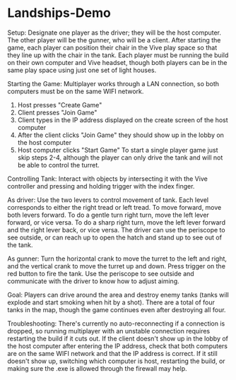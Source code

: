 # Landships-Demo
Setup:
Designate one player as the driver; they will be the host computer. The other player will be the gunner, who will be a client. After starting the game, each player can position their chair in the Vive play space so that they line up with the chair in the tank. Each player must be running the build on their own computer and Vive headset, though both players can be in the same play space using just one set of light houses. 

Starting the Game:
Multiplayer works through a LAN connection, so both computers must be on the same WIFI network.
1. Host presses "Create Game"
2. Client presses "Join Game"
3. Client types in the IP address displayed on the create screen of the host computer
4. After the client clicks "Join Game" they should show up in the lobby on the host computer
5. Host computer clicks "Start Game"
To start a single player game just skip steps 2-4, although the player can only drive the tank and will not be able to control the turret. 

Controlling Tank:
Interact with objects by intersecting it with the Vive controller and pressing and holding trigger with the index finger. 

As driver:
Use the two levers to control movement of tank. Each level corresponds to either the right tread or left tread. To move forward, move both levers forward. To do a gentle turn right turn, move the left lever forward, or vice versa. To do a sharp right turn, move the left lever forward and the right lever back, or vice versa. The driver can use the periscope to see outside, or can reach up to open the hatch and stand up to see out of the tank. 

As gunner:
Turn the horizontal crank to move the turret to the left and right, and the vertical crank to move the turret up and down. Press trigger on the red button to fire the tank. Use the periscope to see outside and communicate with the driver to know how to adjust aiming. 

Goal:
Players can drive around the area and destroy enemy tanks (tanks will explode and start smoking when hit by a shot). There are a total of four tanks in the map, though the game continues even after destroying all four. 

Troubleshooting:
There's currently no auto-reconnecting if a connection is dropped, so running multiplayer with an unstable connection requires restarting the build if it cuts out. If the client doesn't show up in the lobby of the host computer after entering the IP address, check that both computers are on the same WIFI network and that the IP address is correct. If it still doesn't show up, switching which computer is host, restarting the build, or making sure the .exe is allowed through the firewall may help. 
